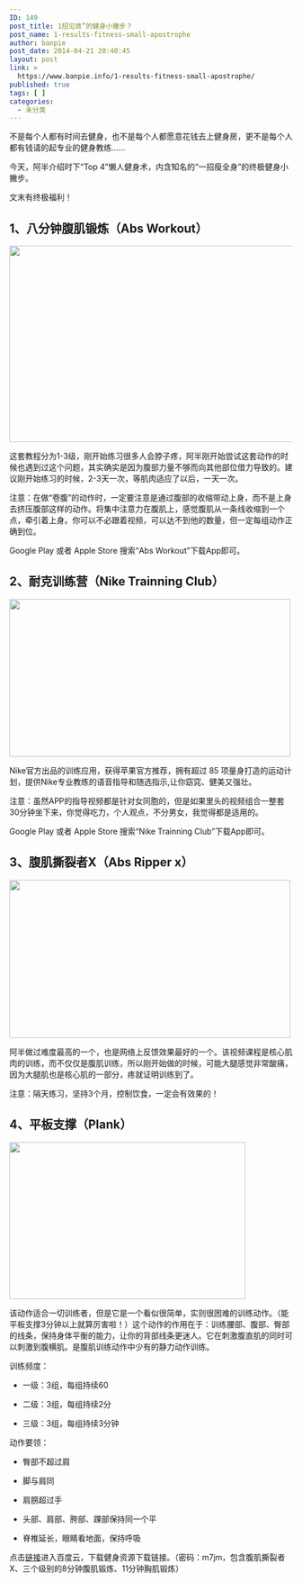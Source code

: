 ```yaml
---
ID: 149
post_title: 1招见效”的健身小撇步？
post_name: 1-results-fitness-small-apostrophe
author: banpie
post_date: 2014-04-21 20:40:45
layout: post
link: >
  https://www.banpie.info/1-results-fitness-small-apostrophe/
published: true
tags: [ ]
categories:
  - 未分类
---
```

不是每个人都有时间去健身，也不是每个人都愿意花钱去上健身房，更不是每个人都有钱请的起专业的健身教练……

今天，阿半介绍时下“Top 4”懒人健身术，内含知名的“一招瘦全身”的终极健身小撇步。

文末有终极福利！

## 1、八分钟腹肌锻炼（Abs Workout）

<img class="alignnone size-full wp-image-1853" src="http://www.banpie.info/wp-content/uploads/2019/03/0-31.jpg" width="620" height="349" alt="" />

这套教程分为1-3级，刚开始练习很多人会脖子疼，阿半刚开始尝试这套动作的时候也遇到过这个问题，其实确实是因为腹部力量不够而向其他部位借力导致的。建议刚开始练习的时候，2-3天一次，等肌肉适应了以后，一天一次。

注意：在做“卷腹”的动作时，一定要注意是通过腹部的收缩带动上身，而不是上身去挤压腹部这样的动作。将集中注意力在腹肌上，感觉腹肌从一条线收缩到一个点，牵引着上身。你可以不必跟着视频，可以达不到他的数量，但一定每组动作正确到位。

Google Play 或者 Apple Store 搜索“Abs Workout”下载App即可。

## 2、耐克训练营（Nike Trainning Club）

<img class="alignnone size-full wp-image-1854" src="http://www.banpie.info/wp-content/uploads/2019/03/0-12.png" width="500" height="280" alt="" />

Nike官方出品的训练应用，获得苹果官方推荐，拥有超过 85 项量身打造的运动计划，提供Nike专业教练的语音指导和随选指示,让你窈窕、健美又强壮。

注意：虽然APP的指导视频都是针对女同胞的，但是如果里头的视频组合一整套30分钟坐下来，你觉得吃力，个人观点，不分男女，我觉得都是适用的。

Google Play 或者 Apple Store 搜索“Nike Trainning Club”下载App即可。

## 3、腹肌撕裂者X（Abs Ripper x）

<img class="alignnone size-full wp-image-1855" src="http://www.banpie.info/wp-content/uploads/2019/03/0-32.jpg" width="500" height="281" alt="" />

阿半做过难度最高的一个，也是网络上反馈效果最好的一个。该视频课程是核心肌肉的训练，而不仅仅是腹肌训练，所以刚开始做的时候，可能大腿感觉非常酸痛，因为大腿肌也是核心肌的一部分，疼就证明训练到了。

注意：隔天练习，坚持3个月，控制饮食，一定会有效果的！

## 4、平板支撑（Plank）

<img class="alignnone size-full wp-image-1856" src="http://www.banpie.info/wp-content/uploads/2019/03/0-33.jpg" width="420" height="279" alt="" />

该动作适合一切训练者，但是它是一个看似很简单，实则很困难的训练动作。（能平板支撑3分钟以上就算厉害啦！）这个动作的作用在于：训练腰部、腹部、臀部的线条，保持身体平衡的能力，让你的背部线条更迷人。它在刺激腹直肌的同时可以刺激到腹横肌。是腹肌训练动作中少有的静力动作训练。

训练频度：

*   一级：3组，每组持续60

*   二级：3组，每组持续2分

*   三级：3组，每组持续3分钟

动作要领：

*   臀部不超过肩

*   脚与肩同

*   肩膀超过手

*   头部、肩部、胯部、踝部保持同一个平

*   脊椎延长，眼睛看地面，保持呼吸

点击[链接][1]进入百度云，下载健身资源下载链接。（密码：m7jm，包含腹肌撕裂者X、三个级别的8分钟腹肌锻炼、11分钟胸肌锻炼）

 [1]: http://pan.baidu.com/s/1gdFZa0b